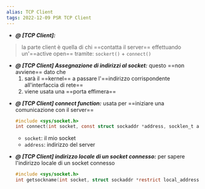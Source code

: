 ```yaml
---
alias: TCP Client
tags: 2022-12-09 PSR TCP Client
---
```


- ***@ [TCP Client]:***
> la parte client è quella di chi ==contatta il server== effettuando un'==active open== tramite: `sockert()` + `connect()`
<!--ID: 1670595956309-->


- ***@ [TCP Client] Assegnazione di indirizzi al socket:***
	questo ==non avviene== dato che
	1. sarà il ==kernel== a passare l'==indirizzo corrispondente all'interfaccia di rete==
	2. viene usata una ==porta effimera==
<!--ID: 1670595956318-->


- ***@ [TCP Client] connect function:***
	usata per ==iniziare una comunicazione con il server==
	```c
	#include <sys/socket.h>  
	int connect(int socket, const struct sockaddr *address, socklen_t address_len);
	```

	- `socket`: il mio socket
	- `address`: indirizzo del server
<!--ID: 1670597515067-->


- ***@ [TCP Client] indirizzo locale di un socket connesso:***
	per sapere l'indirizzo locale di un socket connesso
	```c
	#include <sys/socket.h>  
	int getsockname(int socket, struct sockaddr *restrict local_address,socklen_t *restrict address_len);
	```
<!--ID: 1670598768880-->
